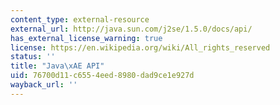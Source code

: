 ```yaml
---
content_type: external-resource
external_url: http://java.sun.com/j2se/1.5.0/docs/api/
has_external_license_warning: true
license: https://en.wikipedia.org/wiki/All_rights_reserved
status: ''
title: "Java\xAE API"
uid: 76700d11-c655-4eed-8980-dad9ce1e927d
wayback_url: ''
---
```

